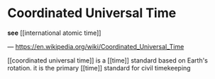 # Coordinated Universal Time

**see** [[international atomic time]]

&mdash; <https://en.wikipedia.org/wiki/Coordinated_Universal_Time>

[[coordinated universal time]] is a [[time]] standard based on Earth's rotation. it is the primary [[time]] standard for civil timekeeping
